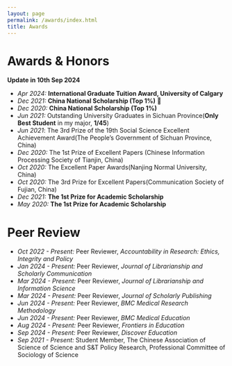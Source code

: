 ```yaml
---
layout: page
permalink: /awards/index.html
title: Awards
---
```


# Awards & Honors

**Update in 10th Sep 2024**

- *Apr 2024:* **International Graduate Tuition Award, University of Calgary** 
- *Dec 2021:* **China National Scholarship (Top 1%)** 🎉
- *Dec 2020:* **China National Scholarship (Top 1%)** 
- *Jun 2021:* Outstanding University Graduates in Sichuan Province(**Only Best Student** in my major, **1/45**)
- *Jun 2021*: The 3rd Prize of the 19th Social Science Excellent Achievement Award(The People’s Government of Sichuan Province, China)
- *Dec 2020:* The 1st Prize of Excellent Papers (Chinese Information Processing Society of Tianjin, China)
- *Oct 2020:* The Excellent Paper Awards(Nanjing Normal University, China)  
- *Oct 2020:* The 3rd Prize for Excellent Papers(Communication Society of Fujian, China)
- *Dec 2021:* **The 1st Prize for Academic Scholarship** 
- *May 2020:* **The 1st Prize for Academic Scholarship** 


# Peer Review

- *Oct 2022 - Present:* Peer Reviewer, *Accountability in Research: Ethics, Integrity and Policy*
- *Jan 2024 - Present:* Peer Reviewer, *Journal of Librarianship and Scholarly Communication*
- *Mar 2024 - Present:* Peer Reviewer, *Journal of Librarianship and Information Science*
- *Mar 2024 - Present:* Peer Reviewer, *Journal of Scholarly Publishing*
- *Jun 2024 - Present:* Peer Reviewer, *BMC Medical Research Methodology*
- *Jun 2024 - Present:* Peer Reviewer, *BMC Medical Education*
- *Aug 2024 - Present:* Peer Reviewer, *Frontiers in Education*
- *Sep 2024 - Present:* Peer Reviewer, *Discover Education*
- *Sep 2021 - Present:* Student Member, The Chinese Association of Science of Science and S&T Policy Research, Professional Committee of Sociology of Science 
